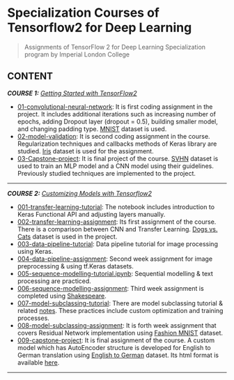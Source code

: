 # Specialization Courses of Tensorflow2 for Deep Learning  
> Assignments of TensorFlow 2 for Deep Learning Specialization program by Imperial London College 

## CONTENT  

***COURSE 1:*** *[Getting Started with TensorFlow2](https://github.com/gamzekecibas/tensorflow2-for-deep-learning/tree/main/getting-started-with-TensorFlow2)* 
* [01-convolutional-neural-network](https://github.com/gamzekecibas/tensorflow2-for-deep-learning/blob/main/getting-started-with-TensorFlow2/01-convolutional-neural-network.ipynb): It is first coding assignment in the project. It includes additional iterations such as increasing number of epochs,
  adding Dropout layer (dropout = 0.5), building smaller model, and changing padding type. [MNIST](https://www.tensorflow.org/datasets/catalog/mnist) dataset is used.   
* [02-model-validation](https://github.com/gamzekecibas/tensorflow2-for-deep-learning/blob/main/getting-started-with-TensorFlow2/02-model-validation.ipynb): 
It is second coding assignment in the course. Regularization techniques and callbacks methods of Keras library are studied. 
[Iris](https://archive.ics.uci.edu/ml/datasets/iris) dataset is used for the assignment.  
* [03-Capstone-project](https://github.com/gamzekecibas/tensorflow2-for-deep-learning/blob/main/getting-started-with-TensorFlow2/03-Capstone-project/03-capstone-project.ipynb): 
It is final project of the course. [SVHN](http://ufldl.stanford.edu/housenumbers/) dataset is used to train an MLP model and a CNN model using their guidelines. Previously studied
techniques are implemented to the project.  

***

***COURSE 2:*** *[Customizing Models with Tensorflow2](https://github.com/gamzekecibas/tensorflow2-for-deep-learning/tree/main/customizing-your-models-with-Tensorflow2)*
* [001-transfer-learning-tutorial](https://github.com/gamzekecibas/tensorflow2-for-deep-learning/blob/main/customizing-your-models-with-Tensorflow2/001-transfer-learning-tutorial.ipynb): The notebook includes introduction to Keras Functional API and adjusting layers manually.
* [002-transfer-learning-assignment](https://github.com/gamzekecibas/tensorflow2-for-deep-learning/blob/main/customizing-your-models-with-Tensorflow2/002-transfer-learning-assignment.ipynb): Its first assignment of the course. There is a comparison between CNN and Transfer Learning. [Dogs vs. Cats](https://www.kaggle.com/c/dogs-vs-cats) dataset is used in the project.
* [003-data-pipeline-tutorial](https://github.com/gamzekecibas/tensorflow2-for-deep-learning/blob/main/customizing-your-models-with-Tensorflow2/003-data-pipeline-tutorial.ipynb): Data pipeline tutorial for image processing using Keras.  
* [004-data-pipeline-assignment](https://github.com/gamzekecibas/tensorflow2-for-deep-learning/blob/main/customizing-your-models-with-Tensorflow2/004-data-pipeline-assignment.ipynb): Second week assignment for image preprocessing & using tf.Keras datasets.  
* [005-sequence-modelling-tutorial.ipynb](https://github.com/gamzekecibas/tensorflow2-for-deep-learning/blob/main/customizing-your-models-with-Tensorflow2/005-sequence-modelling-tutorial.ipynb): Sequential modelling & text processing are practiced.  
* [006-sequence-modelling-assignment](https://github.com/gamzekecibas/tensorflow2-for-deep-learning/blob/main/customizing-your-models-with-Tensorflow2/006-sequence-modelling-assignment.ipynb): Third week assignment is completed using [Shakespeare](https://www.kaggle.com/datasets/kingburrito666/shakespeare-plays).  
* [007-model-subclassing-tutorial](https://github.com/gamzekecibas/tensorflow2-for-deep-learning/blob/main/customizing-your-models-with-Tensorflow2/007-model-subclassing-tutorial.ipynb): There are model subclassing tutorial & related [notes](https://github.com/gamzekecibas/tensorflow2-for-deep-learning/blob/main/customizing-your-models-with-Tensorflow2/007-READING-tracking-metrics-in-custom-training-loops.ipynb). These practices include custom optimization and training processes.  
* [008-model-subclassing-assignment](https://github.com/gamzekecibas/tensorflow2-for-deep-learning/blob/main/customizing-your-models-with-Tensorflow2/008-model-subclassing-assignment.ipynb):  It is forth week assignment that covers Residual Network implementation using [Fashion MNIST](https://www.kaggle.com/datasets/zalando-research/fashionmnist) dataset.  
* [009-capstone-project](https://github.com/gamzekecibas/tensorflow2-for-deep-learning/blob/main/customizing-your-models-with-Tensorflow2/009-capstone-project.ipynb): It is final assignment of the course. A custom model which has AutoEncoder structure is developed for English to German translation using [English to German](https://www.kaggle.com/datasets/kaushal2896/english-to-german) dataset. Its html format is available [here](https://github.com/gamzekecibas/tensorflow2-for-deep-learning/blob/main/customizing-your-models-with-Tensorflow2/009-capstone-project-report.html).  
***
